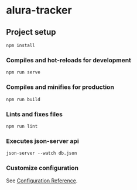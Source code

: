 # alura-tracker

## Project setup
```
npm install
```

### Compiles and hot-reloads for development
```
npm run serve
```

### Compiles and minifies for production
```
npm run build
```

### Lints and fixes files
```
npm run lint
```

### Executes json-server api
```
json-server --watch db.json
```


### Customize configuration
See [Configuration Reference](https://cli.vuejs.org/config/).
